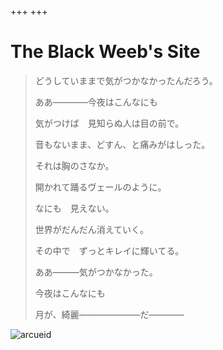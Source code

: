 +++
+++

# The Black Weeb's Site

> どうしていままで気がつかなかったんだろう。
>
> ああ――――今夜はこんなにも
>
> 気がつけば　見知らぬ人は目の前で。
>
> 音もないまま、どすん、と痛みがはしった。
>
> それは胸のさなか。
>
> 開かれて踊るヴェールのように。
>
> なにも　見えない。
>
> 世界がだんだん消えていく。
>
> その中で　ずっとキレイに輝いてる。
>
> ああ―――気がつかなかった。
>
> 今夜はこんなにも
>
> 月が、綺麗―――――――だ――――

![arcueid](https://static.wikia.nocookie.net/typemoon/images/f/fc/Arc-wait.png)
